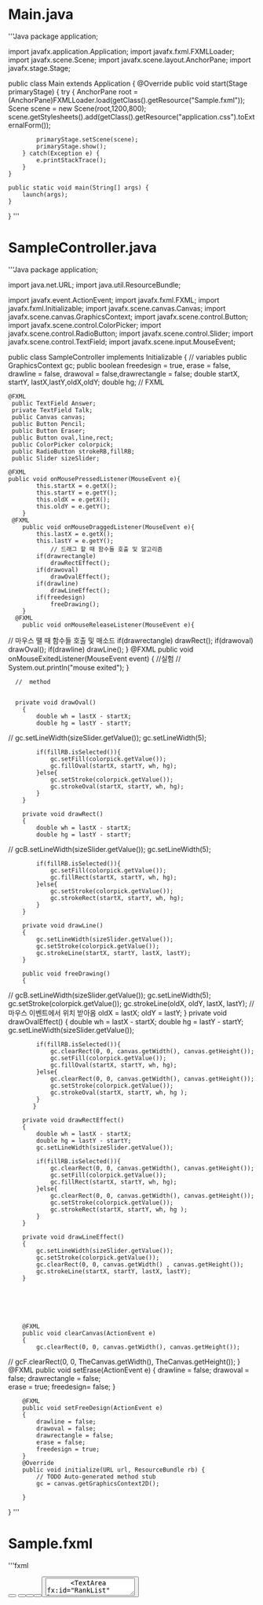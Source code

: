 Main.java
======

'''Java
package application;
	
import javafx.application.Application;
import javafx.fxml.FXMLLoader;
import javafx.scene.Scene;
import javafx.scene.layout.AnchorPane;
import javafx.stage.Stage;


public class Main extends Application {
	@Override
	public void start(Stage primaryStage) {
		try {
			AnchorPane root = (AnchorPane)FXMLLoader.load(getClass().getResource("Sample.fxml"));
			Scene scene = new Scene(root,1200,800);
			scene.getStylesheets().add(getClass().getResource("application.css").toExternalForm());
			
			primaryStage.setScene(scene);
			primaryStage.show();
		} catch(Exception e) {
			e.printStackTrace();
		}
	}
	
	public static void main(String[] args) {
		launch(args);
	}
}
'''

SampleController.java
==============
'''Java
package application;

import java.net.URL;
import java.util.ResourceBundle;

import javafx.event.ActionEvent;
import javafx.fxml.FXML;
import javafx.fxml.Initializable;
import javafx.scene.canvas.Canvas;
import javafx.scene.canvas.GraphicsContext;
import javafx.scene.control.Button;
import javafx.scene.control.ColorPicker;
import javafx.scene.control.RadioButton;
import javafx.scene.control.Slider;
import javafx.scene.control.TextField;
import javafx.scene.input.MouseEvent;

public class SampleController implements Initializable {
	// variables 
	public GraphicsContext gc;
	 public boolean freedesign = true, erase = false, drawline = false,
			 drawoval = false,drawrectangle = false;
	 double startX, startY, lastX,lastY,oldX,oldY;
	 double hg;
	 // FXML
	
	@FXML
	 public TextField Answer;
	 private TextField Talk;
	 public Canvas canvas;
	 public Button Pencil;
	 public Button Eraser;
	 public Button oval,line,rect;
	 public ColorPicker colorpick;
	 public RadioButton strokeRB,fillRB;
	 public Slider sizeSlider;
	 
	@FXML
	public void onMousePressedListener(MouseEvent e){
			this.startX = e.getX();
			this.startY = e.getY();
			this.oldX = e.getX();
			this.oldY = e.getY();
		}
	 @FXML
	    public void onMouseDraggedListener(MouseEvent e){
	        this.lastX = e.getX();
	        this.lastY = e.getY();
	        	// 드래그 할 때 함수들 호출 및 알고리즘 
	        if(drawrectangle)
	            drawRectEffect();
	        if(drawoval)
	            drawOvalEffect();
	        if(drawline)
	            drawLineEffect();
	        if(freedesign)
	            freeDrawing();
	    }
	  @FXML
	    public void onMouseReleaseListener(MouseEvent e){
//		   마우스 땔 때 함수들 호출 및 매소드 
	        if(drawrectangle)
	            drawRect();
	        if(drawoval)
	            drawOval();
	        if(drawline)
	            drawLine();
	    }
	  @FXML
	    public void onMouseExitedListener(MouseEvent event)
	    { //실험
//	        System.out.println("mouse exited");
	    }
	  
	  //  method
	
	
	  private void drawOval()
	    {
	        double wh = lastX - startX;
	        double hg = lastY - startY;
//	        gc.setLineWidth(sizeSlider.getValue());
	        gc.setLineWidth(5);

	        if(fillRB.isSelected()){
	            gc.setFill(colorpick.getValue());
	            gc.fillOval(startX, startY, wh, hg);
	        }else{
	            gc.setStroke(colorpick.getValue());
	            gc.strokeOval(startX, startY, wh, hg);
	        }
	    }

	    private void drawRect()
	    {
	        double wh = lastX - startX;
	        double hg = lastY - startY;
//	        gcB.setLineWidth(sizeSlider.getValue());
	        gc.setLineWidth(5);

	        if(fillRB.isSelected()){
	            gc.setFill(colorpick.getValue());
	            gc.fillRect(startX, startY, wh, hg);
	        }else{
	            gc.setStroke(colorpick.getValue());
	            gc.strokeRect(startX, startY, wh, hg);
	        }
	    }

	    private void drawLine()
	    {
	        gc.setLineWidth(sizeSlider.getValue());
	        gc.setStroke(colorpick.getValue());
	        gc.strokeLine(startX, startY, lastX, lastY);
	    }

	    public void freeDrawing()
	    {
//	        gcB.setLineWidth(sizeSlider.getValue());
	    	gc.setLineWidth(5);
	        gc.setStroke(colorpick.getValue());
	        gc.strokeLine(oldX, oldY, lastX, lastY);
	       //마우스 이벤트에서 위치 받아옴 
	        oldX = lastX;
	        oldY = lastY;
	    }
	    private void drawOvalEffect()
	    {
	        double wh = lastX - startX;
	        double hg = lastY - startY;
	        gc.setLineWidth(sizeSlider.getValue());

	        if(fillRB.isSelected()){
	            gc.clearRect(0, 0, canvas.getWidth(), canvas.getHeight());
	            gc.setFill(colorpick.getValue());
	            gc.fillOval(startX, startY, wh, hg);
	        }else{
	            gc.clearRect(0, 0, canvas.getWidth(), canvas.getHeight());
	            gc.setStroke(colorpick.getValue());
	            gc.strokeOval(startX, startY, wh, hg );
	        }
	       }

	    private void drawRectEffect()
	    {
	        double wh = lastX - startX;
	        double hg = lastY - startY;
	        gc.setLineWidth(sizeSlider.getValue());

	        if(fillRB.isSelected()){
	            gc.clearRect(0, 0, canvas.getWidth(), canvas.getHeight());
	            gc.setFill(colorpick.getValue());
	            gc.fillRect(startX, startY, wh, hg);
	        }else{
	            gc.clearRect(0, 0, canvas.getWidth(), canvas.getHeight());
	            gc.setStroke(colorpick.getValue());
	            gc.strokeRect(startX, startY, wh, hg );
	        }
	    }

	    private void drawLineEffect()
	    {
	        gc.setLineWidth(sizeSlider.getValue());
	        gc.setStroke(colorpick.getValue());
	        gc.clearRect(0, 0, canvas.getWidth() , canvas.getHeight());
	        gc.strokeLine(startX, startY, lastX, lastY);
	    }
	    
	    
	    
	    
	    
	    
	    @FXML 
	    public void clearCanvas(ActionEvent e)
	    {
	        gc.clearRect(0, 0, canvas.getWidth(), canvas.getHeight());
//	        gcF.clearRect(0, 0, TheCanvas.getWidth(), TheCanvas.getHeight());
	    }
	    @FXML
	    public void setErase(ActionEvent e)
	    {
	        drawline = false;
	        drawoval = false;
	        drawrectangle = false;    
	        erase = true;
	        freedesign= false;
	    }

	    @FXML
	    public void setFreeDesign(ActionEvent e)
	    {
	        drawline = false;
	        drawoval = false;
	        drawrectangle = false;    
	        erase = false;
	        freedesign = true;
	    }
		@Override
		public void initialize(URL url, ResourceBundle rb) {
			// TODO Auto-generated method stub
			gc = canvas.getGraphicsContext2D();
			
		}	 
}
'''

Sample.fxml
========
'''fxml
<?xml version="1.0" encoding="UTF-8"?>

<?import javafx.scene.Cursor?>
<?import javafx.scene.canvas.Canvas?>
<?import javafx.scene.control.Button?>
<?import javafx.scene.control.ColorPicker?>
<?import javafx.scene.control.Label?>
<?import javafx.scene.control.ListView?>
<?import javafx.scene.control.MenuButton?>
<?import javafx.scene.control.MenuItem?>
<?import javafx.scene.control.PasswordField?>
<?import javafx.scene.control.RadioButton?>
<?import javafx.scene.control.Slider?>
<?import javafx.scene.control.TextArea?>
<?import javafx.scene.control.TextField?>
<?import javafx.scene.control.ToggleButton?>
<?import javafx.scene.control.ToolBar?>
<?import javafx.scene.effect.ColorAdjust?>
<?import javafx.scene.layout.AnchorPane?>
<?import javafx.scene.layout.HBox?>
<?import javafx.scene.shape.Rectangle?>
<?import javafx.scene.text.Font?>

<AnchorPane fx:id="result" prefHeight="800.0" prefWidth="1280.0" xmlns="http://javafx.com/javafx/8.0.171" xmlns:fx="http://javafx.com/fxml/1" fx:controller="application.SampleController">
   <children>
      <TextField fx:id="Answer" layoutX="549.0" layoutY="14.0" prefHeight="30.0" prefWidth="320.0" />
      <TextField fx:id="Talk" layoutX="247.0" layoutY="749.0" prefHeight="29.0" prefWidth="1019.0" />
      <Canvas fx:id="canvas" height="423.0" layoutX="247.0" layoutY="69.0" onMouseDragged="#onMouseDraggedListener" onMouseExited="#onMouseExitedListener" onMousePressed="#onMousePressedListener" onMouseReleased="#onMouseReleaseListener" width="1019.0" />
      <HBox layoutX="247.0" layoutY="69.0" prefHeight="45.0" prefWidth="974.0">
         <children>
            <ToolBar cacheHint="SPEED" prefHeight="43.0" prefWidth="971.0" snapToPixel="false">
              <items>
                <Button fx:id="Pencil" mnemonicParsing="false" onAction="#setFreeDesign" prefWidth="80.0" text="Pencil">
                     <font>
                        <Font name="Cambria Math" size="15.0" />
                     </font>
                  </Button>
                  <Button mnemonicParsing="false" onAction="#setErase" prefWidth="80.0" text="Eraser" />
                  <Button fx:id="oval" mnemonicParsing="false" text="Oval" />
                  <Button fx:id="line" mnemonicParsing="false" text="Line" />
                  <Button fx:id="rect" mnemonicParsing="false" text="Rect" />
                  <RadioButton fx:id="strokeRB" mnemonicParsing="false" text="Stroke" />
                  <RadioButton fx:id="fillRB" mnemonicParsing="false" text="Fill" />
                  <Slider fx:id="sizeSlider" />
                  <MenuButton mnemonicParsing="false" prefWidth="80.0" text="MenuButton">
                    <items>
                      <MenuItem mnemonicParsing="false" text="12pt" />
                      <MenuItem mnemonicParsing="false" text="14pt" />
                        <MenuItem mnemonicParsing="false" text="Unspecified Action" />
                        <MenuItem mnemonicParsing="false" text="Unspecified Action" />
                        <MenuItem mnemonicParsing="false" text="Unspecified Action" />
                    </items>
                  </MenuButton>
                  <ColorPicker fx:id="colorpick" />
              </items>
            </ToolBar>
         </children>
      </HBox>
      <TextArea fx:id="TalkBoard" layoutX="247.0" layoutY="502.0" prefHeight="230.0" prefWidth="1019.0" />
      <TextArea fx:id="RankList" layoutX="14.0" layoutY="548.0" prefHeight="230.0" prefWidth="197.0" />
      <Label layoutX="14.0" layoutY="502.0" prefHeight="43.0" prefWidth="197.0" text="Rank" />
      <ListView layoutX="14.0" layoutY="295.0" prefHeight="210.0" prefWidth="197.0" />
      <Label layoutX="14.0" layoutY="267.0" text="People List" textOverrun="CLIP" />
      <Rectangle arcWidth="5.0" blendMode="ADD" fill="BLUE" height="191.0" layoutX="13.0" layoutY="69.0" smooth="false" stroke="BLACK" strokeLineCap="ROUND" strokeLineJoin="ROUND" strokeMiterLimit="0.0" strokeType="INSIDE" width="197.0">
         <cursor>
            <Cursor fx:constant="CROSSHAIR" />
         </cursor>
      </Rectangle>
      <PasswordField fx:id="ID" layoutX="27.0" layoutY="85.0" />
      <ToggleButton fx:id="Loginout" layoutX="27.0" layoutY="165.0" mnemonicParsing="false" prefHeight="29.0" prefWidth="172.0" text="LogIn/Out" />
      <ListView fx:id="Score" layoutX="26.0" layoutY="124.0" prefHeight="29.0" prefWidth="172.0" />
   </children>
   <effect>
      <ColorAdjust />
   </effect>
</AnchorPane>
'''
